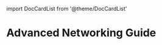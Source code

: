 
import DocCardList from '@theme/DocCardList'

# Advanced Networking Guide
<!--
TODO:
Advanced Networking Guide
Explaining each of the concepts used in Anselm's `Basic` networked example/tutorial individually.
Goal: Build knowledge on how to create customized networking code.

<DocCardList />
-->

